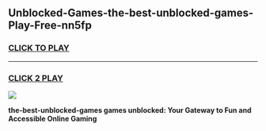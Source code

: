 
## Unblocked-Games-the-best-unblocked-games-Play-Free-nn5fp
<h3>
<a href="https://premium76.site?title=the-best-unblocked-games&ref=18A1">CLICK TO PLAY</a></h3>
<hr>

<h3>
<a href="https://premium76.site?title=the-best-unblocked-games&ref=18A1">CLICK 2 PLAY</a>
  
</h3>

<a href="https://premium76.site?title=the-best-unblocked-games&ref=18A1"><img src="https://clearcache.store/games.png"></a>


**the-best-unblocked-games games unblocked: Your Gateway to Fun and Accessible Online Gaming**
